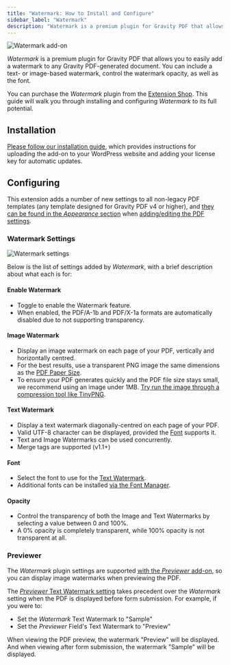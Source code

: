 ```yaml
---
title: "Watermark: How to Install and Configure"
sidebar_label: "Watermark"
description: "Watermark is a premium plugin for Gravity PDF that allows you to easily add a text or image watermark to any Gravity PDF-generated document."
---
```


![Watermark add-on](https://resources.gravitypdf.com/uploads/edd/2019/03/watermark-cover-artwork.png)

*Watermark* is a premium plugin for Gravity PDF that allows you to easily add a watermark to any Gravity PDF-generated document. You can include a text- or image-based watermark, control the watermark opacity, as well as the font.

You can purchase the *Watermark* plugin from the [Extension Shop](https://gravitypdf.com/shop/watermark-add-on/). This guide will walk you through installing and configuring *Watermark* to its full potential.

## Installation 

[Please follow our installation guide](installing-upgrading-extensions.md), which provides instructions for uploading the add-on to your WordPress website and adding your license key for automatic updates.

## Configuring 

This extension adds a number of new settings to all non-legacy PDF templates (any template designed for Gravity PDF v4 or higher), and [they can be found in the *Appearance* section](../users/setup-pdf.md#appearance-tab) when [adding/editing the PDF settings](../users/setup-pdf.md#locating-pdf-settings).

### Watermark Settings
![Watermark settings](https://resources.gravitypdf.com/uploads/2022/03/v6.2-Watermark-Settings.png)

Below is the list of settings added by *Watermark*, with a brief description about what each is for:

#### Enable Watermark 
*  Toggle to enable the Watermark feature.
*  When enabled, the PDF/A-1b and PDF/X-1a formats are automatically disabled due to not supporting transparency.

#### Image Watermark 
*  Display an image watermark on each page of your PDF, vertically and horizontally centred.
*  For the best results, use a transparent PNG image the same dimensions as the [PDF Paper Size](../users/setup-pdf.md#paper-size).
*  To ensure your PDF generates quickly and the PDF file size stays small, we recommend using an image under 1MB. [Try run the image through a compression tool like TinyPNG](https://tinypng.com/).

#### Text Watermark 
*  Display a text watermark diagonally-centred on each page of your PDF.
*  Valid UTF-8 character can be displayed, provided the [Font](#font) supports it.
*  Text and Image Watermarks can be used concurrently.
*  Merge tags are supported (v1.1+)

#### Font 
*  Select the font to use for the [Text Watermark](#text-watermark).
*  Additional fonts can be installed [via the Font Manager](../users/custom-fonts.md).

#### Opacity 
*  Control the transparency of both the Image and Text Watermarks by selecting a value between 0 and 100%.
*  A 0% opacity is completely transparent, while 100% opacity is not transparent at all.

### Previewer 

The *Watermark* plugin settings are supported [with the *Previewer* add-on](previewer-add-on.md), so you can display image watermarks when previewing the PDF. 

The [*Previewer* Text Watermark setting](previewer-add-on.md#watermark) takes precedent over the *Watermark* setting when the PDF is displayed before form submission. For example, if you were to:

* Set the *Watermark* Text Watermark to "Sample"
* Set the *Previewer* Field's Text Watermark to "Preview"

When viewing the PDF preview, the watermark "Preview" will be displayed. And when viewing after form submission, the watermark "Sample" will be displayed.